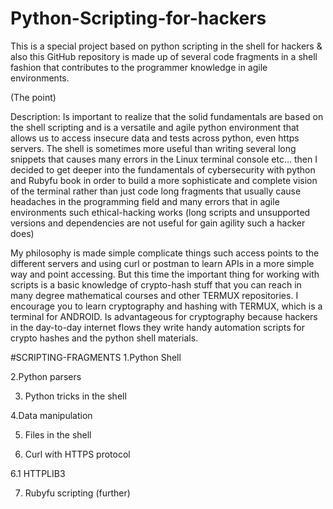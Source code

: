 # Python-Scripting-for-hackers
This is a special project based on python scripting in the shell for hackers
& also this GitHub repository is made up of several code fragments in a shell fashion that contributes to the programmer knowledge in agile environments.

(The point)

Description:
Is important to realize that the solid fundamentals are based on the shell scripting and is a versatile and agile python environment that allows us to access insecure data and tests across python, even https servers. The shell is sometimes more useful than writing several long snippets that causes many errors in the Linux terminal console etc… then I decided to get deeper into the fundamentals of cybersecurity with python and Rubyfu book in order to build a more sophisticate and complete vision of the terminal rather than just code long fragments that usually cause headaches in the programming field and many errors that in agile environments such ethical-hacking works (long scripts and unsupported versions and dependencies are not useful for gain agility such a hacker does) 

My philosophy is made simple complicate things such access points to the different servers and using curl or postman to learn APIs in a more simple way and point accessing. But this time the important thing for working with scripts is a basic knowledge of crypto-hash stuff that you can reach in many degree mathematical courses and other TERMUX repositories. I encourage you to learn cryptography and hashing with TERMUX, which is a terminal for ANDROID. Is advantageous for cryptography because hackers in the day-to-day internet flows they write handy automation scripts for crypto hashes and the python shell materials.

#SCRIPTING-FRAGMENTS
1.Python Shell

2.Python parsers

3. Python tricks in the shell

4.Data manipulation

5. Files in the shell

6. Curl with HTTPS protocol

6.1 HTTPLIB3

7. Rubyfu scripting (further)
